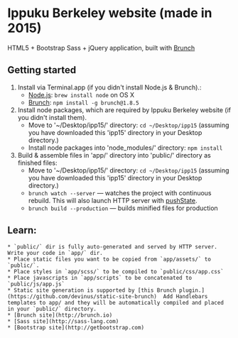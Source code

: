 # Ippuku Berkeley website (made in 2015)

HTML5 + Bootstrap Sass + jQuery application, built with [Brunch](http://brunch.io)

## Getting started
1. Install via Terminal.app (if you didn't install Node.js & Brunch).:
    * [Node.js](http://nodejs.org): `brew install node` on OS X
    * [Brunch](http://brunch.io): `npm install -g brunch@1.8.5`
2. Install node packages, which are required by Ippuku Berkeley website (if you didn't install them).
    * Move to '~/Desktop/ipp15/' directory: `cd ~/Desktop/ipp15` (assuming you have downloaded this 'ipp15' directory in your Desktop directory.)
    * Install node packages into 'node_modules/' directory: `npm install`
3. Build & assemble files in 'app/' directory into 'public/' directory as finished files:
    * Move to '~/Desktop/ipp15/' directory: `cd ~/Desktop/ipp15` (assuming you have downloaded this 'ipp15' directory in your Desktop directory.)
    * `brunch watch --server` — watches the project with continuous rebuild. This will also launch HTTP server with [pushState](https://developer.mozilla.org/en-US/docs/Web/Guide/API/DOM/Manipulating_the_browser_history).
    * `brunch build --production` — builds minified files for production
## Learn:
    * `public/` dir is fully auto-generated and served by HTTP server.  Write your code in `app/` dir.
    * Place static files you want to be copied from `app/assets/` to `public/`.
    * Place styles in `app/scss/` to be compiled to `public/css/app.css`
    * Place javascripts in `app/scripts` to be concatenated to `public/js/app.js`
    * Static site generation is supported by [this Brunch plugin.](https://github.com/devinus/static-site-brunch)  Add Handlebars templates to app/ and they will be automatically compiled and placed in your `public/` directory.
    * [Brunch site](http://brunch.io)
    * [Sass site](http://sass-lang.com)
    * [Bootstrap site](http://getbootstrap.com)
